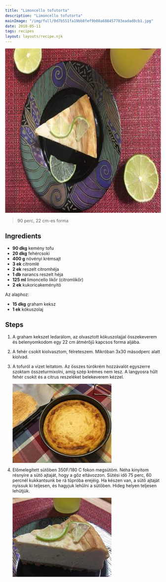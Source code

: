 ```yaml
---
title: "Limoncello tofutorta"
description: "Limoncello tofutorta"
mainImage: "/img/full/0d7b551fa19bb8fef9b08a688457783eadad0cb1.jpg"
date: 2018-05-11
tags: recipes
layout: layouts/recipe.njk
---
```

                            
<p align="center"><a href="https://cookpad.com/hu/receptek/4900154-limoncello-tofutorta" rel="Recipe source page"><img width="751" height="532" src="/img/full/0d7b551fa19bb8fef9b08a688457783eadad0cb1.jpg"/></a></p>

> 90 perc, 22 cm-es forma 

## Ingredients
* **90 dkg** kemény tofu
* **20 dkg** fehércsoki
* **400 g** növényi krémsajt
* **3 ek** citromlé
* **2 ek** reszelt citromhéja
* **1 db** narancs reszelt héja
* **125 ml** limoncello likőr (citromlikőr)
* **2 ek** kukoricakeményitö

Az alaphoz:
* **15 dkg** graham keksz
* **1 ek** kókuszolaj

## Steps

1. A graham kekszet ledarálom, az olvasztott kókuszolajjal összekeverem és belenyomkodom egy 22 cm átmérőjű kapcsos forma aljába.
 
    <div style="clear: both"/>

2. A fehér csokit kiolvasztom, félreteszem. Mikróban 3x30 másodperc alatt kiolvad.
 
    <div style="clear: both"/>

3. A tofuról a vizet leitatom. Az összes túrókrém hozzávalót egyszerre szoktam összeturmixolni, amíg szép krémes nem lesz. A langyosra hűlt fehér csokit és a citrus reszeléket belekeverem kézzel.
 
    <p><img width="320" height="256" align="left" src="/img/full/75badbe98042d0b6a2d199905fd4737a509d6ade.jpg"/></p><div style="clear: both"/>

4. Előmelegített sütőben 350F/180 C fokon megsütöm. Néha kinyitom résnyire a sütö ajtaját, hogy a gőz eltávozzon. Sütési idő 75 perc, 60 percnél kukkantsunk be rá tűpróba erejéig. Ha készen van, a sütő ajtaját nyissuk ki teljesen, és hagyjuk lehűlni a sütőben. Hideg helyen teljesen lehűtjük.
 
    <p><img width="320" height="256" align="left" src="/img/full/1d63ea2b588515a7246884fa7858de619ae0b087.jpg"/></p><div style="clear: both"/>

